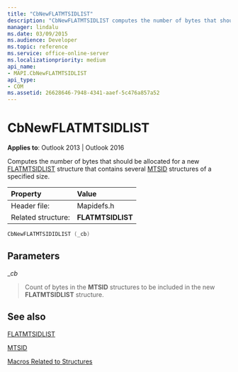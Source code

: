 ```yaml
---
title: "CbNewFLATMTSIDLIST"
description: "CbNewFLATMTSIDLIST computes the number of bytes that should be allocated for a new FLATMTSIDLIST structure that contains several MTSID structures."
manager: lindalu
ms.date: 03/09/2015
ms.audience: Developer
ms.topic: reference
ms.service: office-online-server
ms.localizationpriority: medium
api_name:
- MAPI.CbNewFLATMTSIDLIST
api_type:
- COM
ms.assetid: 26628646-7948-4341-aaef-5c476a857a52
---
```


# CbNewFLATMTSIDLIST

  
  
**Applies to**: Outlook 2013 | Outlook 2016 
  
Computes the number of bytes that should be allocated for a new [FLATMTSIDLIST](flatmtsidlist.md) structure that contains several [MTSID](mtsid.md) structures of a specified size. 
  
|Property |Value |
|:-----|:-----|
|Header file:  <br/> |Mapidefs.h  <br/> |
|Related structure:  <br/> |**FLATMTSIDLIST** <br/> |
   
```cpp
CbNewFLATMTSIDIDLIST (_cb)
```

## Parameters

 __cb_
  
> Count of bytes in the **MTSID** structures to be included in the new **FLATMTSIDLIST** structure. 
    
## See also



[FLATMTSIDLIST](flatmtsidlist.md)
  
[MTSID](mtsid.md)


[Macros Related to Structures](macros-related-to-structures.md)

